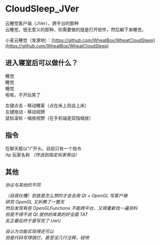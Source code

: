 # CloudSleep_JVer

云睡觉客户端（JVer），跨平台的那种   
云睡觉，很无意义的那种，你需要做的就是打开软件，然后躺下来睡觉。 

小麦云睡觉（发源地）：[https://github.com/WheatBox/WheatCloudSleep](https://github.com/WheatBox/WheatCloudSleep)

## 进入寝室后可以做什么？

睡觉  
睡觉  
睡觉  
咳咳，不开玩笑了  

左键点击 - 移动睡客（点在床上则会上床）  
左键拖动 - 移动视野  
鼠标滚轮 - 缩放视野（在手机端是双指缩放） 

## 指令
在聊天框以"/"开头，目前只有一个指令  
/tp 玩家名称 *（传送到指定玩家旁边）*

## 其他
*协议与其他的不同*

*（自我吐槽）到底是怎么想的才会去用 Qt + OpenGL 写客户端*  
*研究 OpenGL 又折腾了一整天*  
*然后发现有些 OpenGLFunctions 不能跨平台，又得重新找一遍资料*  
*但是不得不说 Qt 提供的库真的好全面 TAT*  
*反正最后终于是写完了 UwU*

*自认为功能实现得还可以*  
*但是代码写得很烂，甚至没几行注释，轻喷*
